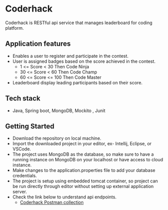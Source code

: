# Coderhack
Coderhack is RESTful api service that manages leaderboard for coding platform.

## Application features
  * Enables a user to register and participate in the contest.
  * User is assigned badges based on the score achieved in the contest.
    * 1 <= Score < 30 Then Code Ninja
    * 30 <= Score < 60 Then Code Champ
    * 60 <= Score <= 100 Then Code Master
  * Leaderboard display leading participants based on  their score.

## Tech stack
  * Java, Spring boot, MongoDB, Mockito , Junit

## Getting Started

  * Download the repository on local machine.
  * Import the downloaded project in your editor, ex- Intellij, Eclipse, or VSCode.
  * The project uses MongoDB as the database, so make sure to have a running instance on MongoDB on your localhost or have access to cloud instance.
  * Make changes to the application.properties file to add your database credentials.
  * The project is setup using embedded tomcat container, so project can be run directly through editor without setting up external application server.
  * Check the link below to understand api endpoints.
    * [Coderhack Postman collection](https://documenter.getpostman.com/view/37617583/2sA3s4mqYa)
